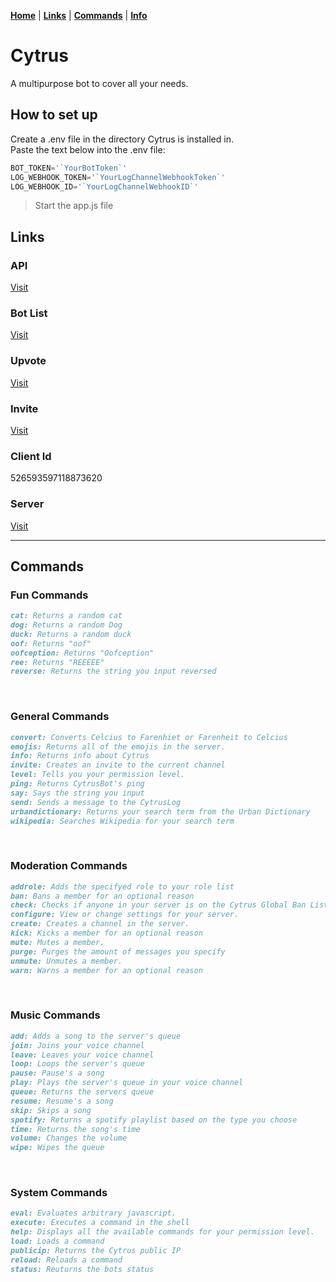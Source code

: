 [**Home**](index.md) | [**Links**](links.md) | [**Commands**](commands.md) | [**Info**](info.md)

  
  
  
# Cytrus
A multipurpose bot to cover all your needs.

## How to set up
Create a .env file in the directory Cytrus is installed in.  
Paste the text below into the .env file:  
```js
BOT_TOKEN='`YourBotToken`'  
LOG_WEBHOOK_TOKEN='`YourLogChannelWebhookToken`'  
LOG_WEBHOOK_ID='`YourLogChannelWebhookID`'
```
> Start the app.js file  

## Links
### API
[Visit](https://cytrusbot.glitch.me/api/)
​
### Bot List
[Visit](https://discordbotlist.com/bots/526593597118873620/)
​
### Upvote
[Visit](https://discordbotlist.com/bots/526593597118873620/upvote)
​
### Invite
[Visit](https://discordapp.com/oauth2/authorize?client_id=526593597118873620&scope=bot&permissions=8)
​
### Client Id
526593597118873620
​
### Server
[Visit](https://discord.gg/VfTE9GH)

---
## Commands
### Fun Commands
```markdown
cat: Returns a random cat
dog: Returns a random Dog
duck: Returns a random duck
oof: Returns "oof"
oofception: Returns "Oofception"
ree: Returns "REEEEE"
reverse: Returns the string you input reversed
```
​
### General Commands
```markdown
convert: Converts Celcius to Farenhiet or Farenheit to Celcius
emojis: Returns all of the emojis in the server.
info: Returns info about Cytrus
invite: Creates an invite to the current channel
level: Tells you your permission level.
ping: Returns CytrusBot's ping
say: Says the string you input
send: Sends a message to the CytrusLog
urbandictionary: Returns your search term from the Urban Dictionary
wikipedia: Searches Wikipedia for your search term
```
​
### Moderation Commands
```markdown
addrole: Adds the specifyed role to your role list
ban: Bans a member for an optional reason
check: Checks if anyone in your server is on the Cytrus Global Ban List
configure: View or change settings for your server.
create: Creates a channel in the server.
kick: Kicks a member for an optional reason
mute: Mutes a member.
purge: Purges the amount of messages you specify
unmute: Unmutes a member.
warn: Warns a member for an optional reason
```
​
### Music Commands
```markdown
add: Adds a song to the server's queue
join: Joins your voice channel
leave: Leaves your voice channel
loop: Loops the server's queue
pause: Pause's a song
play: Plays the server's queue in your voice channel
queue: Returns the servers queue
resume: Resume's a song
skip: Skips a song
spotify: Returns a spotify playlist based on the type you choose
time: Returns the song's time
volume: Changes the volume
wipe: Wipes the queue
```
​
### System Commands
```markdown
eval: Evaluates arbitrary javascript.
execute: Executes a command in the shell
help: Displays all the available commands for your permission level.
load: Loads a command
publicip: Returns the Cytrus public IP
reload: Reloads a command
status: Reuturns the bots status
```
